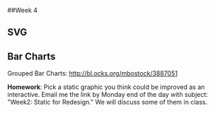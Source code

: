 ##Week 4


## SVG

## Bar Charts


Grouped Bar Charts: http://bl.ocks.org/mbostock/3887051


**Homework**: Pick a static graphic you think could be improved as an interactive.  Email me the link by Monday end of the day with subject: "Week2: Static for Redesign." We will discuss some of them in class.